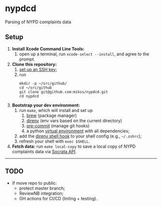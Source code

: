 # nypdcd
Parsing of NYPD complaints data

## Setup

1. **Install Xcode Command Line Tools:**
    1. open up a terminal, run `xcode-select --install`, and agree to the prompt.
1. **Clone this repository:**
    1. [set up an SSH key](https://help.github.com/en/articles/connecting-to-github-with-ssh);
    1. run
        ```
        mkdir -p ~/src/github/
        cd ~/src/github
        git clone git@github.com:mikss/nypdcd.git
        cd nypdcd
        ```
1. **Bootstrap your dev environment:**
    1. run `make`, which will install and set up
        1. [brew](https://brew.sh/) (package manager)
        1. [direnv](https://direnv.net) (env vars based on the current directory)
        1. [pre-commit](https://pre-commit.com/) (manage git hooks)
        1. a python [virtual environment](https://docs.python.org/3/tutorial/venv.html) with all dependencies;
    1. add the [direnv shell hook](https://direnv.net/docs/hook.html) to your shell config (e.g., `~/.zshrc`);
    1. refresh your shell with `exec $SHELL`.
1. **Fetch data:** run `make local-copy` to save a local copy of NYPD complaints data via [Socrata API](https://dev.socrata.com).

---

## TODO

* If move repo to public:
    - protect master branch;
    - ReviewNB integration;
    - GH actions for CI/CD (linting + testing).
